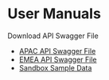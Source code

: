 User Manuals
============

Download API Swagger File

- [APAC API Swagger File](./?path=assets/swagger/apac/swagger_20221014_29_apac.yml)
- [EMEA API Swagger File](./?path=assets/swagger/prod/SwaggerPROD_1.29.29.yaml)
- [Sandbox Sample Data](./?path=assets/SandboxSampleData.pdf)
